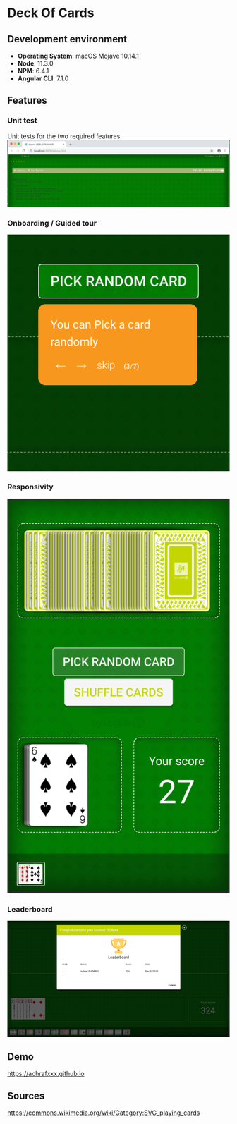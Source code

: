 
# Deck Of Cards  
  
## Development environment

- **Operating System**: macOS Mojave 10.14.1  
- **Node**: 11.3.0  
- **NPM**: 6.4.1  
- **Angular CLI**: 7.1.0  
  
## Features  
 
### Unit test
 Unit tests for the two required features. 
![unit test](https://raw.githubusercontent.com/Achrafxxx/deck-of-cards/master/demo/unit-testing.png)  

### Onboarding / Guided tour
![onboarding](https://raw.githubusercontent.com/Achrafxxx/deck-of-cards/master/demo/onboarding.png)

### Responsivity
![responsivity](https://raw.githubusercontent.com/Achrafxxx/deck-of-cards/master/demo/responsivity.png)

### Leaderboard
![leaderboard](https://raw.githubusercontent.com/Achrafxxx/deck-of-cards/master/demo/leaderboard.png)  
  
## Demo
https://achrafxxx.github.io

## Sources  
  
https://commons.wikimedia.org/wiki/Category:SVG_playing_cards
